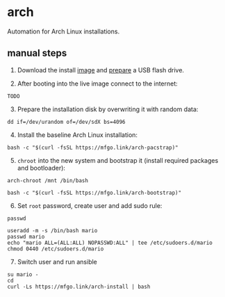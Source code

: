 # arch

Automation for Arch Linux installations.

## manual steps

1. Download the install [image](https://www.archlinux.org/download/) and
[prepare](https://wiki.archlinux.org/index.php/USB_flash_installation_medium)
a USB flash drive.

2. After booting into the live image connect to the internet:

```
TODO
```

3. Prepare the installation disk by overwriting it with random data:

```shell
dd if=/dev/urandom of=/dev/sdX bs=4096
```

4. Install the baseline Arch Linux installation:

```shell
bash -c "$(curl -fsSL https://mfgo.link/arch-pacstrap)"
```

5. `chroot` into the new system and bootstrap it (install required packages
and bootloader):

```shell
arch-chroot /mnt /bin/bash
```

```shell
bash -c "$(curl -fsSL https://mfgo.link/arch-bootstrap)"
```

6. Set `root` password, create user and add sudo rule:

```shell
passwd
```

```shell
useradd -m -s /bin/bash mario
passwd mario
echo "mario ALL=(ALL:ALL) NOPASSWD:ALL" | tee /etc/sudoers.d/mario
chmod 0440 /etc/sudoers.d/mario
```

7. Switch user and run ansible

```shell
su mario -
cd
curl -Ls https://mfgo.link/arch-install | bash
```
